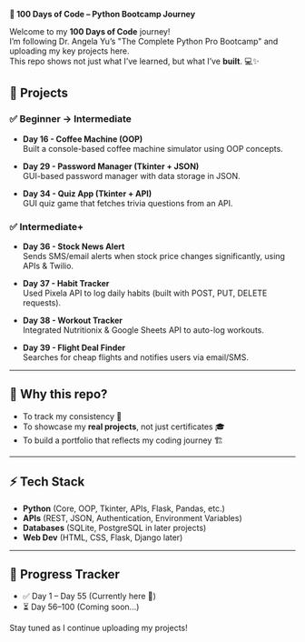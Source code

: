 **🚀 100 Days of Code – Python Bootcamp Journey**

Welcome to my **100 Days of Code** journey!  
I’m following Dr. Angela Yu’s "The Complete Python Pro Bootcamp" and uploading my key projects here.  
This repo shows not just what I’ve learned, but what I’ve **built**. 💻✨  

## 📌 Projects

### ✅ Beginner → Intermediate
- **Day 16 - Coffee Machine (OOP)**  
  Built a console-based coffee machine simulator using OOP concepts.  

- **Day 29 - Password Manager (Tkinter + JSON)**  
  GUI-based password manager with data storage in JSON.  

- **Day 34 - Quiz App (Tkinter + API)**  
  GUI quiz game that fetches trivia questions from an API.  

### ✅ Intermediate+  
- **Day 36 - Stock News Alert**  
  Sends SMS/email alerts when stock price changes significantly, using APIs & Twilio.  

- **Day 37 - Habit Tracker**  
  Used Pixela API to log daily habits (built with POST, PUT, DELETE requests).  

- **Day 38 - Workout Tracker**  
  Integrated Nutritionix & Google Sheets API to auto-log workouts.  

- **Day 39 - Flight Deal Finder**  
  Searches for cheap flights and notifies users via email/SMS.  

---

## 🌱 Why this repo?  
- To track my consistency 📅  
- To showcase my **real projects**, not just certificates 🎓  
- To build a portfolio that reflects my coding journey 🏗️  

---

## ⚡ Tech Stack  
- **Python** (Core, OOP, Tkinter, APIs, Flask, Pandas, etc.)  
- **APIs** (REST, JSON, Authentication, Environment Variables)  
- **Databases** (SQLite, PostgreSQL in later projects)  
- **Web Dev** (HTML, CSS, Flask, Django later)  

---

## 📅 Progress Tracker  
- ✅ Day 1 – Day 55 (Currently here 🚀)  
- ⏳ Day 56–100 (Coming soon...)  

Stay tuned as I continue uploading my projects!
